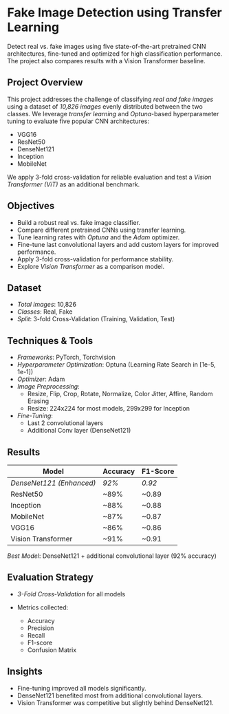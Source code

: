 # Fake Image Detection using Transfer Learning

Detect real vs. fake images using five state-of-the-art pretrained CNN architectures, fine-tuned and optimized for high classification performance. The project also compares results with a Vision Transformer baseline.

## Project Overview

This project addresses the challenge of classifying *real and fake images* using a dataset of *10,826 images* evenly distributed between the two classes. We leverage *transfer learning* and *Optuna*-based hyperparameter tuning to evaluate five popular CNN architectures:

* VGG16
* ResNet50
* DenseNet121
* Inception
* MobileNet

We apply 3-fold cross-validation for reliable evaluation and test a *Vision Transformer (ViT)* as an additional benchmark.

## Objectives

* Build a robust real vs. fake image classifier.
* Compare different pretrained CNNs using transfer learning.
* Tune learning rates with *Optuna* and the *Adam* optimizer.
* Fine-tune last convolutional layers and add custom layers for improved performance.
* Apply 3-fold cross-validation for performance stability.
* Explore *Vision Transformer* as a comparison model.

## Dataset

* *Total images*: 10,826
* *Classes*: Real, Fake
* *Split*: 3-fold Cross-Validation (Training, Validation, Test)

## Techniques & Tools

* *Frameworks*: PyTorch, Torchvision
* *Hyperparameter Optimization*: Optuna (Learning Rate Search in \[1e-5, 1e-1])
* *Optimizer*: Adam
* *Image Preprocessing*:
  * Resize, Flip, Crop, Rotate, Normalize, Color Jitter, Affine, Random Erasing
  * Resize: 224x224 for most models, 299x299 for Inception
* *Fine-Tuning*:
  * Last 2 convolutional layers
  * Additional Conv layer (DenseNet121)

## Results

| Model                      | Accuracy | F1-Score |
| -------------------------- | -------- | -------- |
| *DenseNet121 (Enhanced)* | *92%*  | *0.92* |
| ResNet50                   | \~89%    | \~0.89   |
| Inception                  | \~88%    | \~0.88   |
| MobileNet                  | \~87%    | \~0.87   |
| VGG16                      | \~86%    | \~0.86   |
| Vision Transformer         | \~91%    | \~0.91   |

*Best Model*: DenseNet121 + additional convolutional layer (92% accuracy)

## Evaluation Strategy

* *3-Fold Cross-Validation* for all models
* Metrics collected:

  * Accuracy
  * Precision
  * Recall
  * F1-score
  * Confusion Matrix

## Insights

* Fine-tuning improved all models significantly.
* DenseNet121 benefited most from additional convolutional layers.
* Vision Transformer was competitive but slightly behind DenseNet121.
